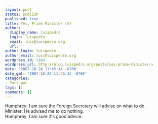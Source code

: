 ```yaml
---
layout: post
status: publish
published: true
title: Yes, Prime Minister (X)
author:
  display_name: luispedro
  login: luispedro
  email: luis@luispedro.org
  url: ''
author_login: luispedro
author_email: luis@luispedro.org
wordpress_id: 1184
wordpress_url: http://blog.luispedro.org/posts/yes-prime-minister-x
date: '2007-10-24 11:45:14 -0700'
date_gmt: '2007-10-24 11:45:14 -0700'
categories:
- Portugal
tags: []
comments: []
---
```

<p>Humphrey: I am sure the Foreign Secretary will advise on what to do.<br />
Minister: He advised me to do nothing.<br />
Humphrey: I am sure it's good advice.</p>

